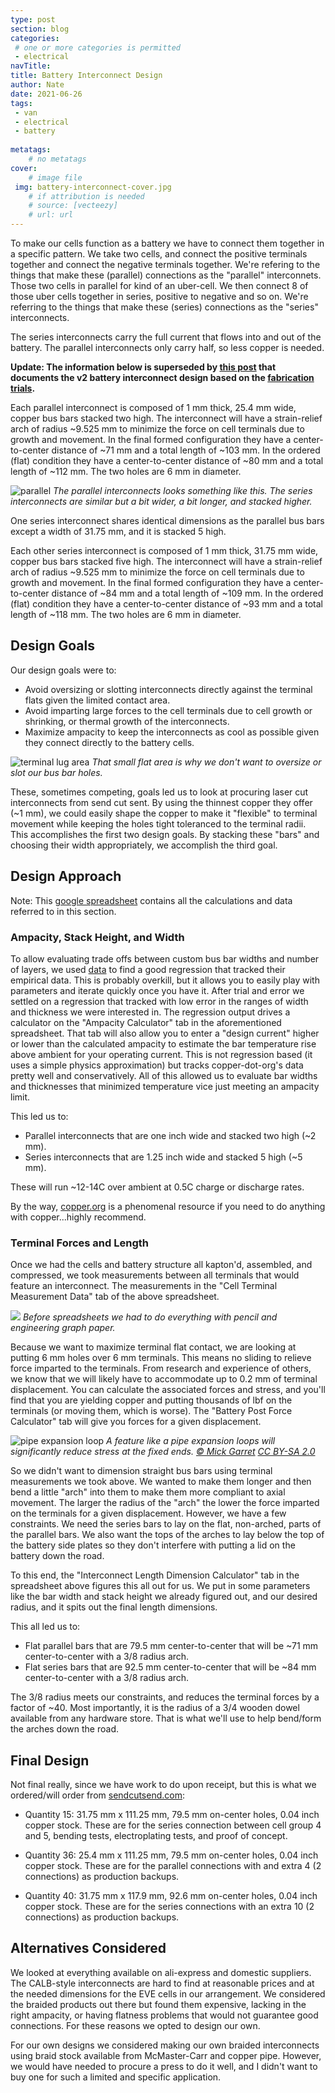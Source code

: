 ```yaml
---
type: post
section: blog
categories: 
 # one or more categories is permitted
 - electrical
navTitle: 
title: Battery Interconnect Design
author: Nate
date: 2021-06-26
tags:
 - van
 - electrical
 - battery
 
metatags:
	# no metatags
cover: 
	# image file
 img: battery-interconnect-cover.jpg
	# if attribution is needed
	# source: [vecteezy]
	# url: url
---
```


To make our cells function as a battery we have to connect them together in a specific pattern.  We take two cells, and connect the positive terminals together and connect the negative terminals together.  We're refering to the things that make these (parallel) connections as the "parallel" interconnets.  Those two cells in parallel for kind of an uber-cell.  We then connect 8 of those uber cells together in series, positive to negative and so on.  We're referring to the things that make these (series) connections as the "series" interconnects.  

The series interconnects carry the full current that flows into and out of the battery.  The parallel interconnects only carry half, so less copper is needed. 

**Update: The information below is superseded by [this post](/blog/2021-7-5/bettery-interconnect-design-v2) that documents the v2 battery interconnect design based on the [fabrication trials](/blog/2021-7-4/battery-interconnect-fab-trials).**

Each parallel interconnect is composed of 1 mm thick, 25.4 mm wide, copper bus bars stacked two high.  The interconnect will have a strain-relief arch of radius ~9.525 mm to minimize the force on cell terminals due to growth and movement.  In the final formed configuration they have a center-to-center distance of ~71 mm and a total length of ~103 mm.  In the ordered (flat) condition they have a center-to-center distance of ~80 mm and a total length of ~112 mm.  The two holes are 6 mm in diameter.

![parallel](parallel-interconnect.jpg)
_The parallel interconnects looks something like this.  The series interconnects are similar but a bit wider, a bit longer, and stacked higher._

One series interconnect shares identical dimensions as the parallel bus bars except a width of 31.75 mm, and it is stacked 5 high.

Each other series interconnect is composed of 1 mm thick, 31.75 mm wide, copper bus bars stacked five high.  The interconnect will have a strain-relief arch of radius ~9.525 mm to minimize the force on cell terminals due to growth and movement.  In the final formed configuration they have a center-to-center distance of ~84 mm and a total length of ~109 mm.  In the ordered (flat) condition they have a center-to-center distance of ~93 mm and a total length of ~118 mm.  The two holes are 6 mm in diameter.

## Design Goals

Our design goals were to:

- Avoid oversizing or slotting interconnects directly against the terminal flats given the limited contact area.
- Avoid imparting large forces to the cell terminals due to cell growth or shrinking, or thermal growth of the interconnects.
- Maximize ampacity to keep the interconnects as cool as possible given they connect directly to the battery cells.

![terminal lug area](terminal-flat.jpg)
_That small flat area is why we don't want to oversize or slot our bus bar holes._

These, sometimes competing, goals led us to look at procuring laser cut interconnects from send cut sent.  By using the thinnest copper they offer (~1 mm), we could easily shape the copper to make it "flexible" to terminal movement while keeping the holes tight toleranced to the terminal radii.  This accomplishes the first two design goals.  By stacking these "bars" and choosing their width appropriately, we accomplish the third goal.

## Design Approach

Note: This [google spreadsheet](https://docs.google.com/spreadsheets/d/1Pt9gJuRe_mgjYMCVcGqAvc35JIKin3QtssmPnbjSTbU/edit?usp=sharing) contains all the calculations and data referred to in this section.

### Ampacity, Stack Height, and Width
To allow evaluating trade offs between custom bus bar widths and number of layers, we used [data](https://www.copper.org/applications/electrical/busbar/bus_table1.html) to find a good regression that tracked their empirical data.  This is probably overkill, but it allows you to easily play with parameters and iterate quickly once you have it.  After trial and error we settled on a regression that tracked with low error in the ranges of width and thickness we were interested in.  The regression output drives a calculator on the "Ampacity Calculator" tab in the aforementioned spreadsheet.  That tab will also allow you to enter a "design current" higher or lower than the calculated ampacity to estimate the bar temperature rise above ambient for your operating current.  This is not regression based (it uses a simple physics approximation) but tracks copper-dot-org's data pretty well and conservatively.  All of this allowed us to evaluate bar widths and thicknesses that minimized temperature vice just meeting an ampacity limit.  


This led us to:
- Parallel interconnects that are one inch wide and stacked two high (~2 mm).  
- Series interconnects that are 1.25 inch wide and stacked 5 high (~5 mm).

These will run ~12-14C over ambient at 0.5C charge or discharge rates.


By the way, [copper.org](https://www.copper.org) is a phenomenal resource if you need to do anything with copper...highly recommend.

### Terminal Forces and Length

Once we had the cells and battery structure all kapton'd, assembled, and compressed, we took measurements between all terminals that would feature an interconnect.  The measurements in the "Cell Terminal Measurement Data" tab of the above spreadsheet.

![](terminal-dimensions.jpg)
_Before spreadsheets we had to do everything with pencil and engineering graph paper._

Because we want to maximize terminal flat contact, we are looking at putting 6 mm holes over 6 mm terminals.  This means no sliding to relieve force imparted to the terminals.  From research and experience of others, we know that we will likely have to accommodate up to 0.2 mm of terminal displacement.  You can calculate the associated forces and stress, and you'll find that you are yielding copper and putting thousands of lbf on the terminals (or moving them, which is worse).  The "Battery Post Force Calculator" tab will give you forces for a given displacement.


![pipe expansion loop](expansion-loops.jpg)
_A feature like a pipe expansion loops will significantly reduce stress at the fixed ends. [© Mick Garret](https://www.geograph.org.uk/profile/343) [ CC BY-SA 2.0](https://creativecommons.org/licenses/by-sa/2.0/)_

So we didn't want to dimension straight bus bars using terminal measurements we took above.  We wanted to make them longer and then bend a little "arch" into them to make them more compliant to axial movement.  The larger the radius of the "arch" the lower the force imparted on the terminals for a given displacement.  However, we have a few constraints.  We need the series bars to lay on the flat, non-arched, parts of the parallel bars.  We also want the tops of the arches to lay below the top of the battery side plates so they don't interfere with putting a lid on the battery down the road.

To this end, the "Interconnect Length Dimension Calculator" tab in the spreadsheet above figures this all out for us.  We put in some parameters like the bar width and stack height we already figured out, and our desired radius, and it spits out the final length dimensions.  

This all led us to:
- Flat parallel bars that are 79.5 mm center-to-center that will be ~71 mm center-to-center with a 3/8 radius arch.
- Flat series bars that are 92.5 mm center-to-center that will be ~84 mm center-to-center with a 3/8 radius arch.

The 3/8 radius meets our constraints, and reduces the terminal forces by a factor of ~40.  Most importantly, it is the radius of a 3/4 wooden dowel available from any hardware store.  That is what we'll use to help bend/form the arches down the road.

## Final Design

Not final really, since we have work to do upon receipt, but this is what we ordered/will order from [sendcutsend.com](https://sendcutsend.com):

- Quantity 15: 31.75 mm x 111.25 mm, 79.5 mm on-center holes, 0.04 inch copper stock.  These are for the series connection between cell group 4 and 5, bending tests, electroplating tests, and proof of concept.

- Quantity 36: 25.4 mm x 111.25 mm, 79.5 mm on-center holes, 0.04 inch copper stock.  These are for the parallel connections with and extra 4 (2 connections) as production backups.

- Quantity 40: 31.75 mm x 117.9 mm, 92.6 mm on-center holes, 0.04 inch copper stock.  These are for the series connections with an extra 10 (2 connections) as production backups.


## Alternatives Considered

We looked at everything available on ali-express and domestic suppliers.  The CALB-style interconnects are hard to find at reasonable prices and at the needed dimensions for the EVE cells in our arrangement.  We considered the braided products out there but found them expensive, lacking in the right ampacity, or having flatness problems that would not guarantee good connections.  For these reasons we opted to design our own.

For our own designs we considered making our own braided interconnects using braid stock available from McMaster-Carr and copper pipe.  However, we would have needed to procure a press to do it well, and I didn't want to buy one for such a limited and specific application.

